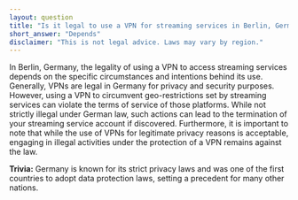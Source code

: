 ```yaml
---
layout: question
title: "Is it legal to use a VPN for streaming services in Berlin, Germany?"
short_answer: "Depends"
disclaimer: "This is not legal advice. Laws may vary by region."
---
```


In Berlin, Germany, the legality of using a VPN to access streaming services depends on the specific circumstances and intentions behind its use. Generally, VPNs are legal in Germany for privacy and security purposes. However, using a VPN to circumvent geo-restrictions set by streaming services can violate the terms of service of those platforms. While not strictly illegal under German law, such actions can lead to the termination of your streaming service account if discovered. Furthermore, it is important to note that while the use of VPNs for legitimate privacy reasons is acceptable, engaging in illegal activities under the protection of a VPN remains against the law.

**Trivia:** Germany is known for its strict privacy laws and was one of the first countries to adopt data protection laws, setting a precedent for many other nations.
